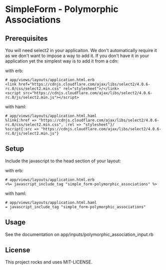 # SimpleForm - Polymorphic Associations

## Prerequisites

You will need select2 in your applicaiton. We don't automatically require it as
we don't want to impose a way to add it. If you don't have it in your application
yet the simplest way is to add it from a cdn:

with erb:

    # app/views/layouts/application.html.erb
    <link href="https://cdnjs.cloudflare.com/ajax/libs/select2/4.0.6-rc.0/css/select2.min.css" rel="stylesheet">/</link>
    <script src="https://cdnjs.cloudflare.com/ajax/libs/select2/4.0.6-rc.0/js/select2.min.js"></script>

with haml:

    # app/views/layouts/application.html.haml
    %link{:href => "https://cdnjs.cloudflare.com/ajax/libs/select2/4.0.6-rc.0/css/select2.min.css", :rel => "stylesheet"}/
    %script{:src => "https://cdnjs.cloudflare.com/ajax/libs/select2/4.0.6-rc.0/js/select2.min.js"}


## Setup

Include the javascript to the head section of your layout:

with erb:

    # app/views/layouts/application.html.erb
    <%= javascript_include_tag "simple_form-polymorphic_associations" %>

with haml:

    # app/views/layouts/application.html.haml
    = javascript_include_tag "simple_form-polymorphic_associations"

## Usage

See the documentation on app/inputs/polymorphic_association_input.rb

## License

This project rocks and uses MIT-LICENSE.